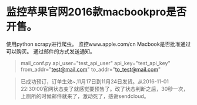 # 监控苹果官网2016款macbookpro是否开售。
使用python scrapy进行爬虫。
监控www.apple.com/cn Macbook是否批准通过可以购买。
通过邮件的方式发送通知。
> mail_conf.py
api_user="test_api_user"
api_key="test_api_key"
from_addr="test@mail.com"
to_addr="to_test@mail.com"

> 已成功预订，订单生效~,11月17日到11月24日发货。从2016-11-01 22:30:00官网状态变了就感觉要预售了。改了状态判断之后，30秒一次，上厕所的时候邮件就来了，激动死了，感谢sendcloud。
